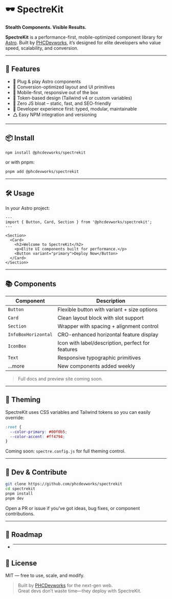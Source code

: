 # 🕶️ SpectreKit

**Stealth Components. Visible Results.**

**SpectreKit** is a performance-first, mobile-optimized component library for [Astro](https://astro.build). Built by [PHCDevworks](https://phcdevworks.com), it’s designed for elite developers who value speed, scalability, and conversion.

---

## 🚀 Features

- 🧹 Plug & play Astro components
- 🎯 Conversion-optimized layout and UI primitives
- 📱 Mobile-first, responsive out of the box
- 🎨 Token-based design (Tailwind v4 or custom variables)
- 🩶 Zero JS bloat – static, fast, and SEO-friendly
- 🔧 Developer experience first: typed, modular, maintainable
- 🛆 Easy NPM integration and versioning

---

## 📦 Install

```bash
npm install @phcdevworks/spectrekit
```

or with pnpm:

```bash
pnpm add @phcdevworks/spectrekit
```

---

## 🛠 Usage

In your Astro project:

```astro
---
import { Button, Card, Section } from '@phcdevworks/spectrekit';
---

<Section>
  <Card>
    <h2>Welcome to SpectreKit</h2>
    <p>Elite UI components built for performance.</p>
    <Button variant="primary">Deploy Now</Button>
  </Card>
</Section>
```

---

## 📚 Components

| Component           | Description                                       |
| ------------------- | ------------------------------------------------- |
| `Button`            | Flexible button with variant + size options       |
| `Card`              | Clean layout block with slot support              |
| `Section`           | Wrapper with spacing + alignment control          |
| `InfoBoxHorizontal` | CRO-enhanced horizontal feature display           |
| `IconBox`           | Icon with label/description, perfect for features |
| `Text`              | Responsive typographic primitives                 |
| ...more             | New components added weekly                       |

> Full docs and preview site coming soon.

---

## 🎨 Theming

SpectreKit uses CSS variables and Tailwind tokens so you can easily override:

```css
:root {
  --color-primary: #00f0b5;
  --color-accent: #ff4794;
}
```

Coming soon: `spectre.config.js` for full theming control.

---

## 🥪 Dev & Contribute

```bash
git clone https://github.com/phcdevworks/spectrekit
cd spectrekit
pnpm install
pnpm dev
```

Open a PR or issue if you’ve got ideas, bug fixes, or component contributions.

---

## 🧪 Roadmap

- ***

## 🧂 License

MIT — free to use, scale, and modify.

> Built by [PHCDevworks](https://phcdevworks.com) for the next-gen web.\
> Great devs don’t waste time—they deploy with SpectreKit.
